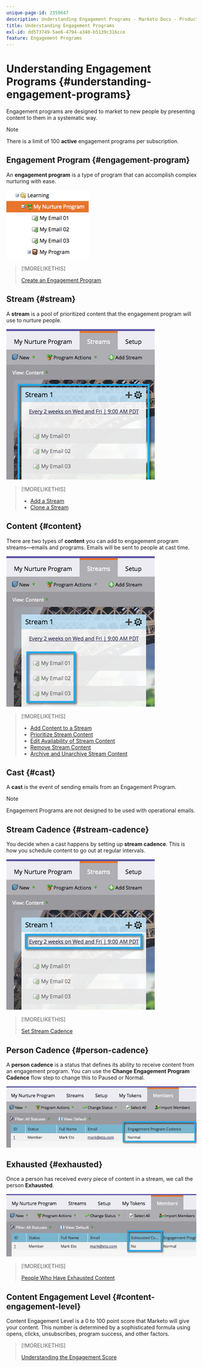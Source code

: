 ```yaml
---
unique-page-id: 2359647
description: Understanding Engagement Programs - Marketo Docs - Product Documentation
title: Understanding Engagement Programs
exl-id: dd573749-5ae6-4794-a340-b5139c316cce
feature: Engagement Programs
---
```

# Understanding Engagement Programs {#understanding-engagement-programs}

Engagement programs are designed to market to new people by presenting content to them in a systematic way.

>[!NOTE]
>
>There is a limit of 100 **active** engagement programs per subscription.

## Engagement Program {#engagement-program}

An **engagement program** is a type of program that can accomplish complex nurturing with ease.

![](assets/image2014-9-15-15-3a24-3a57.png)

>[!MORELIKETHIS]
>
>[Create an Engagement Program](/help/marketo/product-docs/email-marketing/drip-nurturing/creating-an-engagement-program/create-an-engagement-program.md)

## Stream {#stream}

A **stream** is a pool of prioritized content that the engagement program will use to nurture people.

![](assets/image2014-9-15-15-3a25-3a4.png)

>[!MORELIKETHIS]
>
>* [Add a Stream](/help/marketo/product-docs/email-marketing/drip-nurturing/creating-an-engagement-program/add-a-stream.md)
>* [Clone a Stream](/help/marketo/product-docs/email-marketing/drip-nurturing/engagement-program-streams/clone-a-stream.md)

## Content {#content}

There are two types of **content** you can add to engagement program streams—emails and programs. Emails will be sent to people at cast time.

![](assets/image2014-9-15-15-3a25-3a18.png)

>[!MORELIKETHIS]
>
>* [Add Content to a Stream](/help/marketo/product-docs/email-marketing/drip-nurturing/creating-an-engagement-program/add-content-to-a-stream.md)
>* [Prioritize Stream Content](/help/marketo/product-docs/email-marketing/drip-nurturing/using-stream-content/prioritize-stream-content.md)
>* [Edit Availability of Stream Content](/help/marketo/product-docs/email-marketing/drip-nurturing/using-stream-content/edit-availability-of-stream-content.md)
>* [Remove Stream Content](/help/marketo/product-docs/email-marketing/drip-nurturing/using-stream-content/remove-stream-content.md)
>* [Archive and Unarchive Stream Content](/help/marketo/product-docs/email-marketing/drip-nurturing/using-stream-content/archive-and-unarchive-stream-content.md)

## Cast {#cast}

A **cast** is the event of sending emails from an Engagement Program.

>[!NOTE]
>
>Engagement Programs are not designed to be used with operational emails.

## Stream Cadence {#stream-cadence}

You decide when a cast happens by setting up **stream cadence**. This is how you schedule content to go out at regular intervals.

  ![](assets/image2014-9-15-15-3a25-3a27.png)

>[!MORELIKETHIS]
>
>[Set Stream Cadence](/help/marketo/product-docs/email-marketing/drip-nurturing/engagement-program-streams/set-stream-cadence.md)

## Person Cadence {#person-cadence}

A **person cadence** is a status that defines its ability to receive content from an engagement program. You can use the **Change Engagement Program Cadence** flow step to change this to Paused or Normal.

  ![](assets/image2014-9-15-15-3a25-3a55.png)

## Exhausted {#exhausted}

Once a person has received every piece of content in a stream, we call the person **Exhausted**.

![](assets/image2014-9-15-15-3a26-3a5.png)

>[!MORELIKETHIS]
>
>[People Who Have Exhausted Content](/help/marketo/product-docs/email-marketing/drip-nurturing/using-engagement-programs/people-who-have-exhausted-content.md)

## Content Engagement Level {#content-engagement-level}

Content Engagement Level is a 0 to 100 point score that Marketo will give your content. This number is determined by a sophisticated formula using opens, clicks, unsubscribes, program success, and other factors.

>[!MORELIKETHIS]
>
>[Understanding the Engagement Score](/help/marketo/product-docs/email-marketing/drip-nurturing/reports-and-notifications/understanding-the-engagement-score.md)
